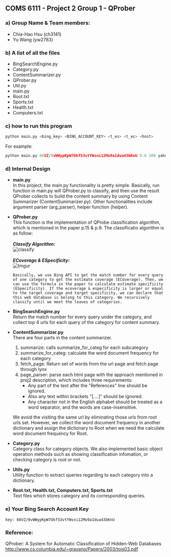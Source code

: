 ## COMS 6111 - Project 2 Group 1 - QProber

### a) Group Name & Team members:
- Chia-Hao Hsu (ch3141)
- Yu Wang (yw2783)

### b) A list of all the files
- BingSearchEngine.py
- Category.py
- ContentSummarizer.py
- QProber.py
- Util.py
- main.py
- Root.txt
- Sports.txt
- Health.txt
- Computers.txt

### c) how to run this program
```python
python main.py <bing_key> <BING_ACCOUNT_KEY> <t_es> <t_ec> <host>
```
  For example:
```python
python main.py 66VZ/0vWWypKpW7Okf53vtYWsni12Mo9a1dua43bKnU 0.6 100 yahoo.com
```
### d) Internal Design
- **main.py**<br>
    In this project, the main.py functionality is pretty simple. Basically, run function in main.py will QProber.py to classify, and then use the result QProber collects to build the content summary by using Content Summarizer (ContentSummarizer.py). Other functionalities include argument parser (arg_parser), helper function (helper).

- **QProber.py**<br>
    This function is the implementation of QProbe classification algorithm, which is mentioned in the paper p.15 & p.9. The classificatio algorithm is as follow:<br><br>
      ***Classify Algorithm:***<br>
      ![classify](http://i.imgur.com/Ghqi6UL.png)
      <br><br>
      ***ECoverage & ESpecificity:***<br>
      ![Imgur](http://i.imgur.com/kIgnn30.png)
      
      Basically, we use Bing API to get the match number for every query of one category to get the estimate coverage (ECoverage). Then, we can use the formula in the paper to calculate estimate specificity (ESpecificity). If the ecoverage & especificity is larger or equal to the target coverage and target specificity, we can declare that this web database is belong to this category. We recursively classify until we meet the leaves of categories.
    
- **BingSearchEngine.py**<br>
    Return the match number for every query under the category, and collect top 4 urls for each query of the category for content summary.

- **ContentSummarizer.py**<br>
    There are four parts in the content summarizer. <br>
    1) summarize: calls summarize_for_categ for each subcategory <br>
    2) summarize_for_categ: calculate the word document frequency for each category <br>
    3) fetch_page: Return set of words from the url page and fetch page through lynx <br>
    4) page_parser: parse each html page with the approach mentioned in proj2 description, which includes three requirements:<br>
          - Any part of the text after the "References" line should be ignored.<br>
          - Also any text within brackets "[....]" should be ignored.<br>
          - Any character not in the English alphabet should be treated as a word separator, and the words are case-insensitive.<br>

    We avoid the visiting the same url by eliminating those urls from root urls set. However, we collect the word document frequency in another dictionary and assign the dictionary to Root when we need the calculate word document frequency for Root.

- **Category.py**<br>
    Category class for category objects. We also implemented basic object operation methods such as showing classification infomation, or checking category is root or not. 

- **Utils.py**<br>
    Utility function to extract queries regarding to each category into a dictionary.
    
- **Root.txt, Health.txt, Computers.txt, Sports.txt**<br>
    Text files which stores category and its corresponding queries. 

### e) Your Bing Search Account Key
    key: 66VZ/0vWWypKpW7Okf53vtYWsni12Mo9a1dua43bKnU

### Reference:
QProber: A System for Automatic Classification of Hidden-Web Databases http://www.cs.columbia.edu/~gravano/Papers/2003/tois03.pdf
